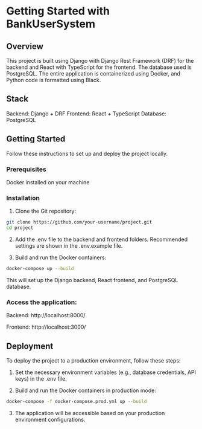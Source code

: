 # Getting Started with BankUserSystem

## Overview
This project is built using Django with Django Rest Framework (DRF) for the backend and React with TypeScript for the frontend. The database used is PostgreSQL. The entire application is containerized using Docker, and Python code is formatted using Black.

## Stack
Backend: Django + DRF
Frontend: React + TypeScript
Database: PostgreSQL

## Getting Started
Follow these instructions to set up and deploy the project locally.

### Prerequisites
Docker installed on your machine


### Installation

1. Clone the Git repository:

```bash
git clone https://github.com/your-username/project.git
cd project
```

2. Add the .env file to the backend and frontend folders. Recommended settings are shown in the .env.example file.

3. Build and run the Docker containers:

```bash
docker-compose up --build
```

This will set up the Django backend, React frontend, and PostgreSQL database.

### Access the application:

Backend: http://localhost:8000/

Frontend: http://localhost:3000/

## Deployment

To deploy the project to a production environment, follow these steps:

1. Set the necessary environment variables (e.g., database credentials, API keys) in the .env file.

2. Build and run the Docker containers in production mode:

```bash
docker-compose -f docker-compose.prod.yml up --build
```

3. The application will be accessible based on your production environment configurations.

